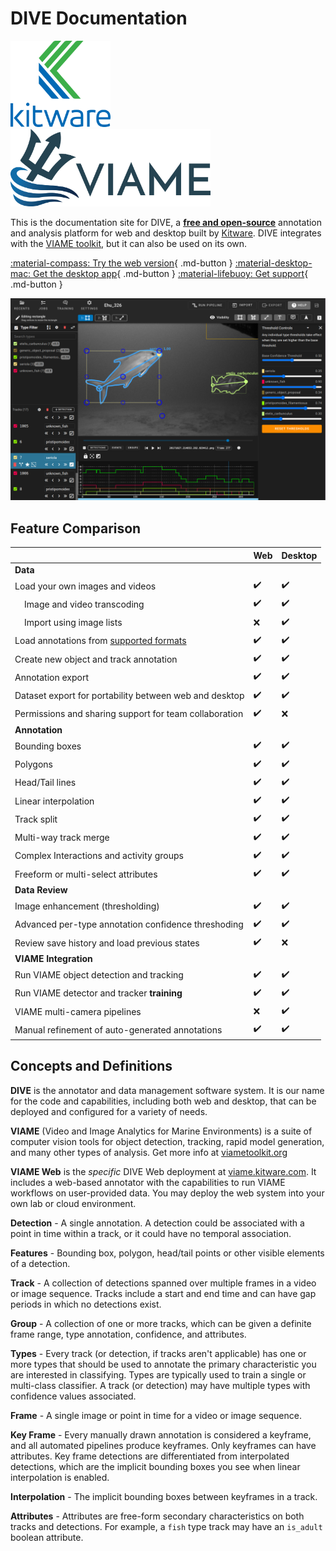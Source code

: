 # DIVE Documentation

<p>
  <img width="160" style="margin-right: 50px;" src="images/General/Kitware-Logo-Stacked.png">
  <img width="320" style="margin-right: 50px;" src="images/General/logo.png">
</p>

This is the documentation site for DIVE, a [**free and open-source**](https://www.kitware.com/open-philosophy/) annotation and analysis platform for web and desktop built by [Kitware](https://kitware.com). DIVE integrates with the [VIAME toolkit](https://www.viametoolkit.org/), but it can also be used on its own.

[:material-compass: Try the web version](Web-Version.md){ .md-button } [:material-desktop-mac: Get the desktop app](Dive-Desktop.md){ .md-button } [:material-lifebuoy: Get support](Support.md){ .md-button }


![Home](images/Banner.png)

## Feature Comparison

|         | Web | Desktop |
|---------|-----|---------|
| **Data** |
Load your own images and videos | ✔️ | ✔️
| &nbsp;&nbsp;&nbsp; Image and video transcoding | ✔️ | ✔️
| &nbsp;&nbsp;&nbsp; Import using image lists  | ❌ | ✔️
Load annotations from [supported formats](DataFormats) | ✔️ | ✔️
Create new object and track annotation | ✔️ | ✔️
Annotation export | ✔️ | ✔️
Dataset export for portability between web and desktop | ✔️ | ✔️
Permissions and sharing support for team collaboration | ✔️ | ❌
| **Annotation** |
Bounding boxes | ✔️ | ✔️
Polygons | ✔️ | ✔️
Head/Tail lines | ✔️ | ✔️
Linear interpolation | ✔️ | ✔️
Track split | ✔️ | ✔️
Multi-way track merge | ✔️ | ✔️
Complex Interactions and activity groups | ✔️ | ✔️
Freeform or multi-select attributes | ✔️ | ✔️
| **Data Review** |
Image enhancement (thresholding) | ✔️ | ✔️
Advanced per-type annotation confidence threshoding | ✔️ | ✔️
Review save history and load previous states | ✔️ | ❌
| **VIAME Integration** |
Run VIAME object detection and tracking | ✔️ | ✔️
Run VIAME detector and tracker **training** | ✔️ | ✔️
VIAME multi-camera pipelines  | ❌ | ✔️
Manual refinement of auto-generated annotations | ✔️ | ✔️

## Concepts and Definitions

**DIVE** is the annotator and data management software system.  It is our name for the code and capabilities, including both web and desktop, that can be deployed and configured for a variety of needs.

**VIAME** (Video and Image Analytics for Marine Environments) is a suite of computer vision tools for object detection, tracking, rapid model generation, and many other types of analysis.  Get more info at [viametoolkit.org](https://www.viametoolkit.org/)

**VIAME Web** is the *specific* DIVE Web deployment at [viame.kitware.com](https://viame.kitware.com). It includes a web-based annotator with the capabilities to run VIAME workflows on user-provided data.  You may deploy the web system into your own lab or cloud environment.

**Detection** - A single annotation.  A detection could be associated with a point in time within a track, or it could have no temporal association.

**Features** - Bounding box, polygon, head/tail points or other visible elements of a detection.

**Track** - A collection of detections spanned over multiple frames in a video or image sequence.  Tracks include a start and end time and can have gap periods in which no detections exist.

**Group** - A collection of one or more tracks, which can be given a definite frame range, type annotation, confidence, and attributes.
 
**Types** - Every track (or detection, if tracks aren't applicable) has one or more types that should be used to annotate the primary characteristic you are interested in classifying.  Types are typically used to train a single or multi-class classifier.  A track (or detection) may have multiple types with confidence values associated.

**Frame** - A single image or point in time for a video or image sequence.

**Key Frame** - Every manually drawn annotation is considered a keyframe, and all automated pipelines produce keyframes. Only keyframes can have attributes.  Key frame detections are differentiated from interpolated detections, which are the implicit bounding boxes you see when linear interpolation is enabled.

**Interpolation** - The implicit bounding boxes between keyframes in a track.

**Attributes** - Attributes are free-form secondary characteristics on both tracks and detections. For example, a `fish` type track may have an `is_adult` boolean attribute.
